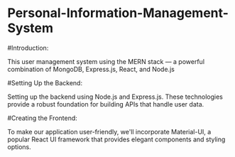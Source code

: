 # Personal-Information-Management-System


#Introduction:


This user management system using the MERN stack — a powerful combination of MongoDB, Express.js, React, and Node.js


#Setting Up the Backend:


Setting up the backend using Node.js and Express.js. These technologies provide a robust foundation for building APIs that handle user data.


#Creating the Frontend:

To make our application user-friendly, we'll incorporate Material-UI, a popular React UI framework that provides elegant components and styling options.

